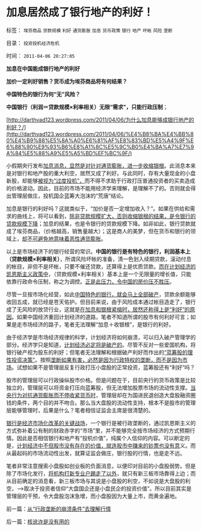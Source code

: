 # 加息居然成了银行地产的利好！

标签： `埃芬商品` `贷款规模` `利好` `通货膨胀` `加息` `货币政策` `银行` `地产` `坏帐` `风险` `垄断` 

目录： `投资投机经济危机`

时间： `2011-04-06 20:27:05`

**加息在中国能成银行地产的利好**

**加价一定利好销售？货币成为埃芬商品将有何结果？**

**中国特色的银行为何“无”风险？**

**中国银行（利润＝贷款规模×利率相关）无限“需求”，只能行政压制**；

[http://darthvad123.wordpress.com/2011/04/06/为什么加息能够成银行地产的利好？/](http://darthvad123.wordpress.com/2011/04/06/%E4%B8%BA%E4%BB%80%E4%B9%88%E5%8A%A0%E6%81%AF%E8%83%BD%E5%A4%9F%E6%88%90%E9%93%B6%E8%A1%8C%E5%9C%B0%E4%BA%A7%E7%9A%84%E5%88%A9%E5%A5%BD%EF%BC%9F/)

小假期央行发布[加息消息，显然是对针对通货膨胀，进一步收缩银根](../../../2008/6/2/横眉冷对资本利益呼吁，坚守从紧货币政策.md)。此消息本来是对银行和地产股的重大利空，居然又成了利好。与此同时，存有大量现金的小盘新股，却能够[被视为“过度投机”，](../../../2011/3/12/投机的价值和亏损的意义.md)而不得不求助于行政打压普通投资者的买卖造成的价格波动。因此，目前的市场不能用经济学来理解，是理解不了的。否则就会得出管理层做庄，投机国企蓝筹大泡沫的“荒唐”结论。

加息是银行的利好吗？这就类似于，“加价是否一定增加收入？”。如果在供给和需求的曲线上，将可以看到，[除非贷款规模扩大，否则收缩银根的结果，是令银行的贷款规模下降](../../../2010/5/4/无论货币政策宽紧房价股价都会继续上涨.md)；加息的结果，也是令银行的贷款规模下降。如非如此，银行贷款就成了埃芬商品，（价格越高，销售量越大）；这是商人的美梦，但在货币和银行的领域上，[却不可避免地意味着恶性通货膨胀](../../../2010/3/13/中国特色的货币主义到了尽头.md)。

以上是市场经济下的银行经营的常识。**中国的银行是有特色的银行，利润基本上（贷款规模×利率相关）**，所谓风险坏帐的准备，清一色划入续期贷款，滚动付息的帐目，非但不是坏帐，只要不催还贷款，还算得上是优质贷款。[而在计划经济的凯恩斯主义政策中](../../../2009/11/29/大萧条后凯恩斯主义和“坏帐过剩的危机”.md)，（贷款规模×利率相关）基本上是一个无限量的增长值，只能依靠行政命令压制，称之为调控。[正是此压力，令中国的房价压不胜压](../../../2008/6/8/天地良心！房价终究会涨的.md)。

尽管一旦按市场化经营，如此[中国特色的银行，就会马上全部破产](../../../2008/9/11/楼价下跌对银行的打击远比传说中的断供大.md)，贷款余额能够收回五成，就已经是苍天佑护。但目前来说，由于风险成本通过帐目造走了，银行成了无风险的放贷行业，这就是[在加息和银根紧缩时，居然还称得上是“利好”的原因](../../../2010/11/22/加息恐怕难免；责任不在现政策.md)。如果中国经济重回计划经济的道路，笔者不知道所谓的股市有何利好可言；如果是走市场经济的路子，笔者无法理解“加息＋收银根”，是银行的利好。

由于经济学是市场经济规律的科学，计划经济将如何崩溃，可以归入破产管理学的部分。经济学只是知道，[计划经济必定将是破产的](../../../2011/2/3/计划经济内核数学理性主义，米塞斯“社会主义不可运作”和兰格.md)。尽管不反对一些爱国机构，将银行破产视为股东的利好；但笔者无法理解和根据破产利好而作出的[“蓝筹股的理性投资决策”](../../../2008/9/4/市净率高估的蓝筹股，低估的中小板.md)。按照[垄断如果有害，必然是因为行政特权的垄断，而不是因为市场](../../../2010/11/4/市场的垄断基础将自然消失，反垄断的恶劣后果.md)。试想如果不是管理层反复行政打压小盘股的正常投资，蓝筹股还有“利好”吗？

股市的管理层可以行政操纵股市价格。但是问题在于，目前央行的货币政策是比较独立的，管理层可以将资金打压向蓝筹股，但无法增加股票市场的流动性支撑。[当央行为对抗通货膨胀而不停收紧货币时](../../../2010/12/21/交换创造价值：流动性定律.md)，管理层却在为国进民退创造大盘股融资圈钱的条件，两个目的并不吻合。那么当大盘股的流动性支持，根本不是股市的管理层能够管理时，后果是什么？笔者相信证监会主席是很清楚的。

[银行是经济市场化改革的关键战场](../../../2009/8/13/改革关键的战区是银行造小造强承担责任的改革.md)，一个银行是被行政垄断的，通过凯恩斯主义的方式弥补着公有制的财政赤字的“市场”里，并不能够完全按市场经济的方式预期行情。因此是否相信银行和地产有“投机价值”，纯属个人信仰的内容。可以断定的是，[计划经济中不但股市没有存在的价值，就连股市中赚来的钞票也没有意](../../../2010/3/25/炒股风险大，不炒股风险更大.md)义。而从最起码的市场流动性出发，就算证监会做庄，银行股的行情，也是走不远。

笔者非常注意搜索小盘股如创业板的负面消息，以便印对目前的小盘股弱势。但是除了市场化发行，[将机构打新专业户踢走了以外](../../../2010/10/26/新价市场价发行二级市场反而便宜了.md)，就只有新三板市场靠得上边；而从目前确定的消息看，新三板市场与其说是小盘股的利空，不如说是大盘股的利空，——>取决于投资者信仰“大盘国企还是小盘民企的投资价值”。所以目前其实是管理层的干预，令大盘股泡沫急增，而小盘股因为大量上市，而黄金遍地。



前一篇：[从“行政垄断的崩溃条件”去理解行情](../../../2011/4/6/从“行政垄断的崩溃条件”去理解行情.md)

后一篇：[核讹诈是没有用的](../../../2011/4/6/核讹诈是没有用的.md)